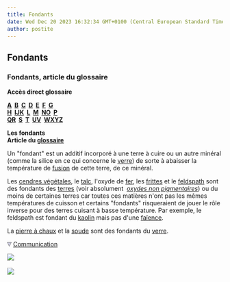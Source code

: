 ```yaml
---
title: Fondants
date: Wed Dec 20 2023 16:32:34 GMT+0100 (Central European Standard Time)
author: postite
---
```


## Fondants
### Fondants, article du glossaire
 **Accès direct glossaire**

**[A](a.html)  [B](b.html)  [C](c.html)  [D](d.html)  [E](e.html)  [F](f.html)  [G](g.html)  
[H](h.html)  [IJK](ijk.html)  [L](l.html)  [M](m.html)  [NO](no.html)  [P](p.html)  
[QR](qr.html)  [S](s.html)  [T](t.html)  [UV](uv.html)  [WXYZ](wxyz.html)**

**Les fondants  
Article du [glossaire](glossaire.html)**

Un "fondant" est un additif incorporé à une terre à cuire ou un autre minéral (comme la silice en ce qui concerne le [verre](verre.html)) de sorte à abaisser la température de [fusion](fondant.html#fusion) de cette terre, de ce minéral.

Les [cendres végétales](cendre.html), le [talc](talc.html), l'oxyde de [fer](fer.html), les [frittes](fondant.html#fritte) et le [feldspath](feldspath.html) sont des fondants des [terres](terressupports.html) (voir absolument  _[oxydes non pigmentaires](oxydes.html#oxydesnonpigmentaires)_) ou du moins de certaines terres car toutes ces matières n'ont pas les mêmes températures de cuisson et certains "fondants" risqueraient de jouer le rôle inverse pour des terres cuisant à basse température. Par exemple, le feldspath est fondant du [kaolin](kaolin.html) mais pas d'une [faïence](faience.html).

La [pierre à chaux](chaux.html) et la [soude](soude.html) sont des fondants du [verre](verre.html).



![](images/flechebas.gif) [Communication](http://www.artrealite.com/annonceurs.htm) 

[![](https://cbonvin.fr/sites/regie.artrealite.com/visuels/campagne1.png)](index-2.html#20131014)

![](https://cbonvin.fr/sites/regie.artrealite.com/visuels/campagne2.png)